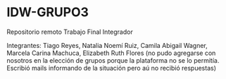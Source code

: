 # IDW-GRUPO3
Repositorio remoto Trabajo Final Integrador

Integrantes:
Tiago Reyes,
Natalia Noemí Ruiz,
Camila Abigail Wagner,
Marcela Carina Machuca,
Elizabeth Ruth Flores (no pudo agregarse con nosotros en la elección de grupos porque la plataforma no se lo permitía. Escribió mails informando de la situación pero aú no recibió respuestas)
